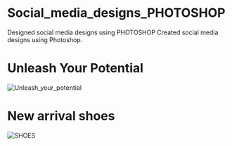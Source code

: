 # Social_media_designs_PHOTOSHOP
Designed social media designs using PHOTOSHOP
Created social media designs using Photoshop.
# Unleash Your Potential
![Unleash_your_potential](https://github.com/user-attachments/assets/0e95adde-47e7-4be9-95af-133bb7c716d9)

# New arrival shoes
![SHOES](https://github.com/user-attachments/assets/6d0f800f-c3c2-42c0-87d3-f2d69856cded)

